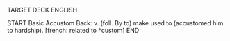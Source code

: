 TARGET DECK
ENGLISH

START
Basic
Accustom
Back: v. (foll. By to) make used to (accustomed him to hardship). [french: related to *custom]
END
